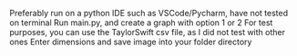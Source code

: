 
Preferably run on a python IDE such as VSCode/Pycharm, have not tested on terminal
Run main.py, and create a graph with option 1 or 2
For test purposes, you can use the TaylorSwift csv file, as I did not test with other ones
Enter dimensions and save image into your folder directory

